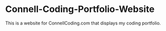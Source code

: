 # Connell-Coding-Portfolio-Website
This is a website for ConnellCoding.com that displays my coding portfolio.
